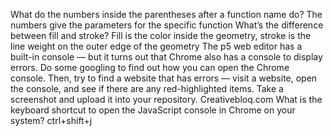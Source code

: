 What do the numbers inside the parentheses after a function name do?
The numbers give the parameters for the specific function
What’s the difference between fill and stroke?
Fill is the color inside the geometry, stroke is the line weight on the outer edge of the geometry
The p5 web editor has a built-in console — but it turns out that Chrome also has a console to display errors. Do some googling to find out how you can open the Chrome console. Then, try to find a website that has errors — visit a website, open the console, and see if there are any red-highlighted items. Take a screenshot and upload it into your repository.
Creativebloq.com
What is the keyboard shortcut to open the JavaScript console in Chrome on your system?
ctrl+shift+j
